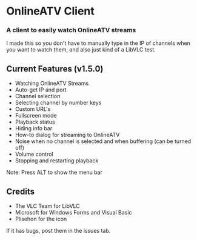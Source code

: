 # OnlineATV Client

### A client to easily watch OnlineATV streams

I made this so you don't have to manually type in the IP of channels when you want to watch them, and also just kind of a LibVLC test.

## Current Features (v1.5.0)

- Watching OnlineATV Streams
- Auto-get IP and port
- Channel selection
- Selecting channel by number keys
- Custom URL's
- Fullscreen mode
- Playback status
- Hiding info bar
- How-to dialog for streaming to OnlineATV
- Noise when no channel is selected and when buffering (can be turned off)
- Volume control
- Stopping and restarting playback

Note: Press ALT to show the menu bar

## Credits

- The VLC Team for LibVLC
- Microsoft for Windows Forms and Visual Basic
- Plisehon for the icon

If it has bugs, post them in the issues tab.

